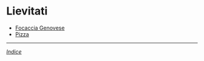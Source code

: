 # Lievitati

- [Focaccia Genovese](./Focaccia-Genovese.md)
- [Pizza](./Pizza.md)

***

*[Indice](../Readme.md)*